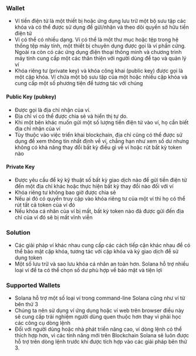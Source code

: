 ### Wallet

- Ví tiền điện tử là một thiết bị hoặc ứng dụng lưu trữ một bộ sưu tập các khóa và có thể được sử dụng để gửi/nhận và theo dõi quyền sở hữu tiền điện tử 
- Ví có thể có nhiều dạng. Ví có thể là một thư mục hoặc tệp trong hệ thống tệp máy tính, một thiết bị chuyên dụng được gọi là ví phần cứng. Ngoài ra còn có các ứng dụng điện thoại thông minh và chương trình máy tính cung cấp một các thân thiện với người dùng để tạo và quản lý ví
- Khóa riêng tư (private key) và khóa công khai (public key) được gọi là một cặp khóa. Ví chứa một bộ sưu tập của một hoặc nhiều cặp khóa và cung cấp một số phương tiện để tương tác với chúng 

#### Public Key (pubkey) 

- Được gọi là địa chỉ nhận của ví.
- Địa chỉ ví có thể được chia sẻ và hiển thị tự do.
- Khi một bên khác muốn gửi một số lượng tiền điện tử vào ví, họ cần biết địa chỉ nhận của ví 
- Tùy thuộc vào việc triển khai blockchain, địa chỉ cũng có thể được sử dụng để xem thông tin nhất định về ví, chẳng hạn như xem số dư nhưng không có khả năng thay đổi bất kỳ điều gì về ví hoặc rút bất kỳ token nào 

#### Private Key

- Được yêu cầu để ký kỹ thuật số bất kỳ giao dịch nào để gửi tiền điện tử đến một địa chỉ khác hoặc thực hiện bất kỳ thay đổi nào đối với ví
- Khóa riêng tư không bao giờ được chia sẻ
- Nếu ai đó có quyền truy cập vào khóa riêng tư của một ví thì họ có thể rút tất cả token của ví đó
- Nếu khóa cá nhân của ví bị mất, bất kỳ token nào đã được gửi đến địa chỉ của ví đó sẽ bị mất vĩnh viễn

### Solution

- Các giải pháp ví khác nhau cung cấp các cách tiếp cận khác nhau để có thể bảo mật cặp khóa, tương tác với cặp khóa và ký giao dịch để sử dụng token
- Một số lưu trữ và sao lưu khóa cá nhân an toàn hơn. Solana hỗ trợ nhiều loại ví để ta có thể chọn số dư phù hợp về bảo mật và tiện lợi

### Supported Wallets

- Solana hỗ trợ một số loại ví trong command-line Solana cũng như ví từ bên thứ 3
- Chúng ta nên sử dụng ví ứng dụng hoặc ví web trên browser điều này sẽ cung cấp trải nghiệm người dùng quen thuộc hơn thay vì phải học các công cụ dòng lệnh
- Đối với người dùng hoặc nhà phát triển nâng cao, ví dòng lệnh có thể thích hợp hơn, vì các tính năng mới trên Blockchain Solana sẽ luôn được hỗ trợ trên dòng lệnh trước khi được tích hợp vào các giải pháp bên thứ 3.
